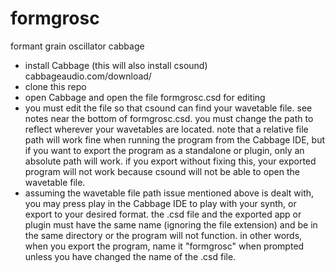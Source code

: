 # formgrosc
formant grain oscillator cabbage

* install Cabbage (this will also install csound) cabbageaudio.com/download/
* clone this repo
* open Cabbage and open the file formgrosc.csd for editing
* you must edit the file so that csound can find your wavetable file. see notes near the bottom of formgrosc.csd. you must change the path to reflect wherever your wavetables are located. note that a relative file path will work fine when running the program from the Cabbage IDE, but if you want to export the program as a standalone or plugin, only an absolute path will work. if you export without fixing this, your exported program will not work because csound will not be able to open the wavetable file.
* assuming the wavetable file path issue mentioned above is dealt with, you may press play in the Cabbage IDE to play with your synth, or export to your desired format. the .csd file and the exported app or plugin must have the same name (ignoring the file extension) and be in the same directory or the program will not function. in other words, when you export the program, name it "formgrosc" when prompted unless you have changed the name of the .csd file.

